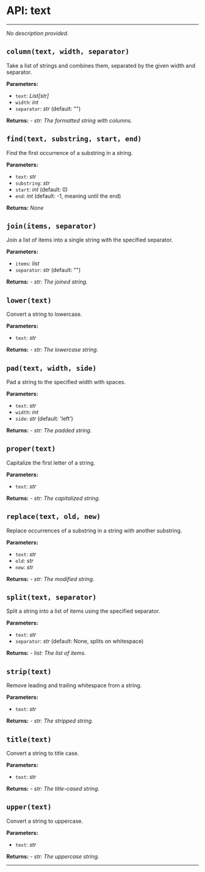 # API: text
---

_No description provided._
## `column(text, width, separator)`
Take a list of strings and combines them, separated by the given width and separator.

**Parameters:**
- `text`: *List[str]*
- `width`: *int*
- `separator`: *str* (default: "")

**Returns:** *- str: The formatted string with columns.*

## `find(text, substring, start, end)`
Find the first occurrence of a substring in a string.

**Parameters:**
- `text`: *str*
- `substring`: *str*
- `start`: *int* (default: 0)
- `end`: *int* (default: -1, meaning until the end)

**Returns:** _None_
## `join(items, separator)`
Join a list of items into a single string with the specified separator.

**Parameters:**
- `items`: *list*
- `separator`: *str* (default: "")

**Returns:** *- str: The joined string.*

## `lower(text)`
Convert a string to lowercase.

**Parameters:**
- `text`: *str*

**Returns:** *- str: The lowercase string.*

## `pad(text, width, side)`
Pad a string to the specified width with spaces.

**Parameters:**
- `text`: *str*
- `width`: *int*
- `side`: *str* (default: 'left')

**Returns:** *- str: The padded string.*

## `proper(text)`
Capitalize the first letter of a string.

**Parameters:**
- `text`: *str*

**Returns:** *- str: The capitalized string.*

## `replace(text, old, new)`
Replace occurrences of a substring in a string with another substring.

**Parameters:**
- `text`: *str*
- `old`: *str*
- `new`: *str*

**Returns:** *- str: The modified string.*

## `split(text, separator)`
Split a string into a list of items using the specified separator.

**Parameters:**
- `text`: *str*
- `separator`: *str* (default: None, splits on whitespace)

**Returns:** *- list: The list of items.*

## `strip(text)`
Remove leading and trailing whitespace from a string.

**Parameters:**
- `text`: *str*

**Returns:** *- str: The stripped string.*

## `title(text)`
Convert a string to title case.

**Parameters:**
- `text`: *str*

**Returns:** *- str: The title-cased string.*

## `upper(text)`
Convert a string to uppercase.

**Parameters:**
- `text`: *str*

**Returns:** *- str: The uppercase string.*


---
